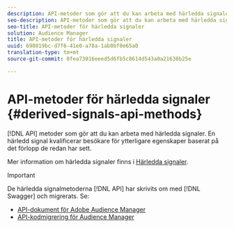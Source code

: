 ```yaml
---
description: API-metoder som gör att du kan arbeta med härledda signaler. En härledd signal kvalificerar besökare för ytterligare egenskaper baserat på det förlopp de redan har sett.
seo-description: API-metoder som gör att du kan arbeta med härledda signaler. En härledd signal kvalificerar besökare för ytterligare egenskaper baserat på det förlopp de redan har sett.
seo-title: API-metoder för härledda signaler
solution: Audience Manager
title: API-metoder för härledda signaler
uuid: 698019bc-d7f6-41e0-a78a-1ab0bf0e65a0
translation-type: tm+mt
source-git-commit: 0fea73016eeed5d6fb5c8614d543a0a21638b25e

---
```



# API-metoder för härledda signaler {#derived-signals-api-methods}

[!DNL API] metoder som gör att du kan arbeta med härledda signaler. En härledd signal kvalificerar besökare för ytterligare egenskaper baserat på det förlopp de redan har sett.

<!-- c_separator.xml -->

Mer information om härledda signaler finns i [Härledda signaler](../../features/derived-signals.md).

>[!IMPORTANT]
>
>De härledda signalmetoderna [!DNL API] har skrivits om med [!DNL Swagger] och migrerats. Se:
>
>* [API-dokument för Adobe Audience Manager](https://bank.demdex.com/portal/swagger/index.html)
>* [API-kodmigrering för Audience Manager](../../api/api-swagger-migration.md)